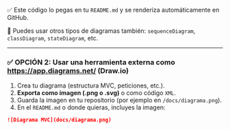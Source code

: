 
✅ Este código lo pegas en tu `README.md` y se renderiza automáticamente en GitHub.

📎 Puedes usar otros tipos de diagramas también: `sequenceDiagram`, `classDiagram`, `stateDiagram`, etc.

---

### ✅ OPCIÓN 2: Usar una herramienta externa como **https://app.diagrams.net/** (Draw.io)

1. Crea tu diagrama (estructura MVC, peticiones, etc.).
2. **Exporta como imagen (.png o .svg)** o como código `XML`.
3. Guarda la imagen en tu repositorio (por ejemplo en `/docs/diagrama.png`).
4. En el `README.md` o donde quieras, incluyes la imagen:

```markdown
![Diagrama MVC](docs/diagrama.png)
